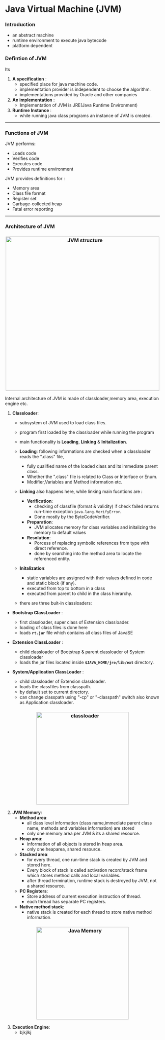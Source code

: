 # Java Virtual Machine (JVM)
### Introduction
- an abstract machine 
- runtime environment to execute java bytecode 
- platform dependent
### Defintion of JVM
Its <br>
1. **A specification** :
    - specified place for java machine code. 
    - implementation provider is independent to choose the algorithm. 
    - implementations provided by Oracle and other companies 
2. **An implementation** :
    - Implementation of JVM is JRE(Java Runtime Environment)
3. **Runtime Instance** :
    - while running java class programs an instance of JVM is created. 
---
### Functions of JVM
JVM performs:
- Loads code 
- Verifies code 
- Executes code 
- Provides runtime environment

JVM provides definitions for :
- Memory area
- Class file format 
- Register set 
- Garbage-collected heap
- Fatal error reporting

----
### Architecture of JVM

<h3 align="center">
<img src="https://static.javatpoint.com/images/jvm-architecture.png" alt="JVM structure" height="500px" align="center">
</h3>
    
Internal architecture of JVM is made of classloader,memory area, execution engine etc.
    
1. **Classloader**:
    - subsystem of JVM used to load class files. 
    - program first loaded by the classloader while running the program 
    - main functionality is **Loading**, **Linking** & **Initalization**. 
    - **Loading**: following informations are checked when a classloader reads the ".class" file, 
        - fully qualified name of the loaded class and its immediate parent class.
        - Whether the ".class" file is related to Class or Interface or Enum.
        - Modifier,Variables and Method information etc.
    - **Linking** also happens here, while linking main fucntions are : <br>
        - **Verification**: 
            - checking of classfile (format & validity) if check failed returns run-time exception `java.lang.VerifyError`.
            - Done mostly by the ByteCodeVerifier.
        - **Preparation**: 
            - JVM allocates memory for class variables and initalizing the memory to default values
        - **Resolution**: 
            - Porcess of replacing symbolic references from type with direct reference. 
            - done by searching into the method area to locate the referenced entity.    
    - **Initalization**: 
        - static variables are assigned with their values defined in code and static block (if any).
        - executed from top to bottom in a class 
        - executed from parent to child in the class hierarchy.
       
    - there are three buit-in classloaders: 
   
 - **Bootstrap ClassLoader** : 
    - first classloader, super class of Extension classloader. 
    - loading of class files is done here 
    - loads **`rt.jar`** file which contains all class files of JavaSE 
    
 - **Extension ClassLoader** :
    - child classloader of Bootstrap & parent classloader of System classloader 
    - loads the jar files located inside **`$JAVA_HOME/jre/lib/ext`** directory.
   
 - **System/Application ClassLoader** :
    - child classloader of Extension classloader. 
    - loads the classfiles from classpath. 
    - by default set to current directory.
    - can change classpath using "-cp" or "-classpath" switch also known as Application classloader.
  <h3 align="center">
    <img src="https://media.geeksforgeeks.org/wp-content/uploads/jvmclassloader.jpg" alt="classloader" height="300px" align="center">
   </h3>
   
2.  **JVM Memory**:
    - **Method area**: 
         - all class level information (class name,immediate parent class name, methods and variables information) are stored 
         - only one memory area per JVM & its a shared resource.        
    - **Heap area**: 
        - information of all objects is stored in heap area. 
        - only one heaparea, shared resource.       
    - **Stacked area**:
         - for every thread, one run-time stack is created by JVM and stored here.
         - Every block of stack is called activation record/stack frame which stores method calls and local variables. 
         - after thread termination, runtime stack is destroyed by JVM, not a shared resource.  
    - **PC Registers**: 
        - Store address of current execution instruction of thread. 
        - each thread has separate PC registers. 
    - **Native method stack**:
        - native stack is created for each thread to store native method information.
<h3 align="center">
    <img src="https://media.geeksforgeeks.org/wp-content/uploads/jvm-memory-2.jpg" alt="Java Memory" height="300px">
</h3>

3. **Execution Engine**:
    - bjkjlkj
         

 
